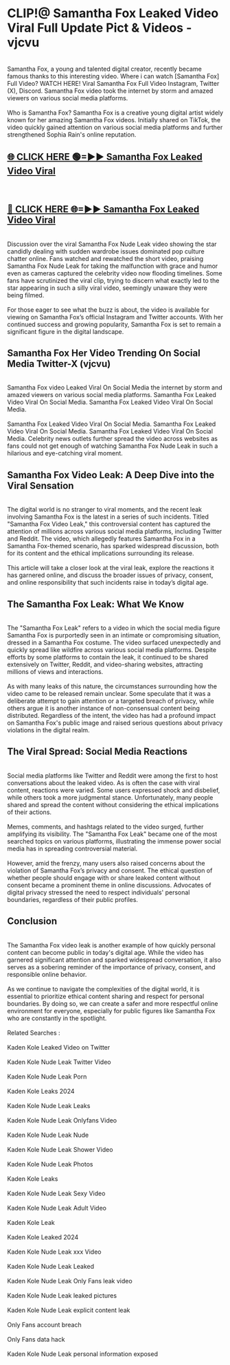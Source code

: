 # CLIP!@ Samantha Fox Leaked Video Viral Full Update Pict & Videos - vjcvu
<br>
Samantha Fox, a young and talented digital creator, recently became famous thanks to this interesting video. Where i can watch [Samantha Fox] Full Video? WATCH HERE! Viral Samantha Fox Full Video Instagram, Twitter (X), Discord. Samantha Fox video took the internet by storm and amazed viewers on various social media platforms.
<br><br>
Who is Samantha Fox? Samantha Fox is a creative young digital artist widely known for her amazing Samantha Fox videos. Initially shared on TikTok, the video quickly gained attention on various social media platforms and further strengthened Sophia Rain's online reputation.
<br>
<h2><a href="https://bestclip.site?title=Samantha_Fox">🌐 CLICK HERE 🟢=►► Samantha Fox Leaked Video Viral</a></h2>
<br>
<h2><a href="https://bestclip.site?title=Samantha_Fox">🔴 CLICK HERE 🌐=►► Samantha Fox Leaked Video Viral</a></h2>
<br>
Discussion over the viral Samantha Fox Nude Leak video showing the star candidly dealing with sudden wardrobe issues dominated pop culture chatter online. Fans watched and rewatched the short video, praising Samantha Fox Nude Leak for taking the malfunction with grace and humor even as cameras captured the celebrity video now flooding timelines. Some fans have scrutinized the viral clip, trying to discern what exactly led to the star appearing in such a silly viral video, seemingly unaware they were being filmed.
<br><br>
For those eager to see what the buzz is about, the video is available for viewing on Samantha Fox’s official Instagram and Twitter accounts. With her continued success and growing popularity, Samantha Fox is set to remain a significant figure in the digital landscape.
<br>
<h2>Samantha Fox Her Video Trending On Social Media Twitter-X (vjcvu)</h2>
<br>
Samantha Fox video Leaked Viral On Social Media the internet by storm and amazed viewers on various social media platforms. Samantha Fox Leaked Video Viral On Social Media. Samantha Fox Leaked Video Viral On Social Media.
<br><br>
Samantha Fox Leaked Video Viral On Social Media. Samantha Fox Leaked Video Viral On Social Media. Samantha Fox Leaked Video Viral On Social Media. Celebrity news outlets further spread the video across websites as fans could not get enough of watching Samantha Fox Nude Leak in such a hilarious and eye-catching viral moment.
<br>
<h2>Samantha Fox Video Leak: A Deep Dive into the Viral Sensation</h2>
<br>
The digital world is no stranger to viral moments, and the recent leak involving Samantha Fox is the latest in a series of such incidents. Titled "Samantha Fox Video Leak," this controversial content has captured the attention of millions across various social media platforms, including Twitter and Reddit. The video, which allegedly features Samantha Fox in a Samantha Fox-themed scenario, has sparked widespread discussion, both for its content and the ethical implications surrounding its release.
<br><br>
This article will take a closer look at the viral leak, explore the reactions it has garnered online, and discuss the broader issues of privacy, consent, and online responsibility that such incidents raise in today’s digital age.
<br>
<h2>The Samantha Fox Leak: What We Know</h2>
<br>
The "Samantha Fox Leak" refers to a video in which the social media figure Samantha Fox is purportedly seen in an intimate or compromising situation, dressed in a Samantha Fox costume. The video surfaced unexpectedly and quickly spread like wildfire across various social media platforms. Despite efforts by some platforms to contain the leak, it continued to be shared extensively on Twitter, Reddit, and video-sharing websites, attracting millions of views and interactions.
<br><br>
As with many leaks of this nature, the circumstances surrounding how the video came to be released remain unclear. Some speculate that it was a deliberate attempt to gain attention or a targeted breach of privacy, while others argue it is another instance of non-consensual content being distributed. Regardless of the intent, the video has had a profound impact on Samantha Fox's public image and raised serious questions about privacy violations in the digital realm.
<br>
<h2>The Viral Spread: Social Media Reactions</h2>
<br>
Social media platforms like Twitter and Reddit were among the first to host conversations about the leaked video. As is often the case with viral content, reactions were varied. Some users expressed shock and disbelief, while others took a more judgmental stance. Unfortunately, many people shared and spread the content without considering the ethical implications of their actions.
<br><br>
Memes, comments, and hashtags related to the video surged, further amplifying its visibility. The "Samantha Fox Leak" became one of the most searched topics on various platforms, illustrating the immense power social media has in spreading controversial material.
<br><br>
However, amid the frenzy, many users also raised concerns about the violation of Samantha Fox’s privacy and consent. The ethical question of whether people should engage with or share leaked content without consent became a prominent theme in online discussions. Advocates of digital privacy stressed the need to respect individuals' personal boundaries, regardless of their public profiles.
<br>
<h2>Conclusion</h2>
<br>
The Samantha Fox video leak is another example of how quickly personal content can become public in today's digital age. While the video has garnered significant attention and sparked widespread conversation, it also serves as a sobering reminder of the importance of privacy, consent, and responsible online behavior.
<br><br>
As we continue to navigate the complexities of the digital world, it is essential to prioritize ethical content sharing and respect for personal boundaries. By doing so, we can create a safer and more respectful online environment for everyone, especially for public figures like Samantha Fox who are constantly in the spotlight.
<br><br>
Related Searches :
<br><br>
Kaden Kole Leaked Video on Twitter
<br><br>
Kaden Kole Nude Leak Twitter Video
<br><br>
Kaden Kole Nude Leak Porn
<br><br>
Kaden Kole Leaks 2024
<br><br>
Kaden Kole Nude Leak Leaks
<br><br>
Kaden Kole Nude Leak Onlyfans Video
<br><br>
Kaden Kole Nude Leak Nude
<br><br>
Kaden Kole Nude Leak Shower Video
<br><br>
Kaden Kole Nude Leak Photos
<br><br>
Kaden Kole Leaks
<br><br>
Kaden Kole Nude Leak Sexy Video
<br><br>
Kaden Kole Nude Leak Adult Video
<br><br>
Kaden Kole Leak
<br><br>
Kaden Kole Leaked 2024
<br><br>
Kaden Kole Nude Leak xxx Video
<br><br>
Kaden Kole Nude Leak Leaked
<br><br>
Kaden Kole Nude Leak Only Fans leak video
<br><br>
Kaden Kole Nude Leak leaked pictures
<br><br>
Kaden Kole Nude Leak explicit content leak
<br><br>
Only Fans account breach
<br><br>
Only Fans data hack
<br><br>
Kaden Kole Nude Leak personal information exposed